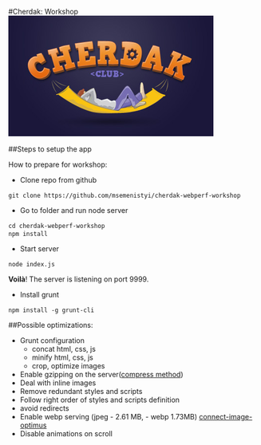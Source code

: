 #Cherdak: Workshop
![Cherdak](logo.jpg)

##Steps to setup the app

How to prepare for workshop:

- Clone repo from github
```shell
git clone https://github.com/msemenistyi/cherdak-webperf-workshop
```

- Go to folder and run node server
```shell
cd cherdak-webperf-workshop
npm install
```

- Start server
```shell
node index.js
```

**Voilà**! The server is listening on port 9999.

- Install grunt
```shell
npm install -g grunt-cli
```

##Possible optimizations:
- Grunt configuration
	- concat html, css, js
	- minify html, css, js
	- crop, optimize images
- Enable gzipping on the server([compress method](http://expressjs.com/3x/api.html))
- Deal with inline images
- Remove redundant styles and scripts
- Follow right order of styles and scripts definition
- avoid redirects
- Enable webp serving (jpeg - 2.61 MB, - webp 1.73MB) 
[connect-image-optimus](https://github.com/msemenistyi/connect-image-optimus)
- Disable animations on scroll